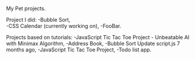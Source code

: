 
My Pet projects.

Project I did:
-Bubble Sort,	
-CSS Calendar (currently working on),
-FooBar.

Projects based on tutorials:
-JavaScript Tic Tac Toe Project - Unbeatable AI with Minimax Algorithm,
-Address Book,
-Bubble Sort	Update script.js	7 months ago,
-JavaScript Tic Tac Toe Project,
-Todo list app.
